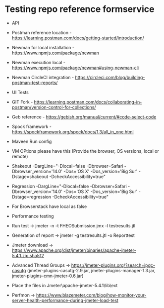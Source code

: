 # Testing repo reference formservice

* API
* Postman reference location - https://learning.postman.com/docs/getting-started/introduction/
* Newman for local installation  - https://www.npmjs.com/package/newman
* Newman execution local - https://www.npmjs.com/package/newman#using-newman-cli
* Newman CircleCI integration - https://circleci.com/blog/building-postman-test-reports/
   
* UI Tests
* GIT Fork - https://learning.postman.com/docs/collaborating-in-postman/version-control-for-collections/
* Geb reference - https://gebish.org/manual/current/#code-select-code
* Spock framework - https://spockframework.org/spock/docs/1.3/all_in_one.html

* Maveen Run config 
* VM OPtions please have this (Provide the browser, OS versions, local or remote)
* Shakeout   -DargLine="-Dlocal=false -Dbrowser=Safari -Dbrowser_version='14.0' -Dos='OS X' -Dos_version='Big Sur' -Dstage=shakeout -DcheckAccessibility=true"
* Regression  -DargLine="-Dlocal=false -Dbrowser=Safari -Dbrowser_version='14.0' -Dos='OS X' -Dos_version='Big Sur' -Dstage=regression -DcheckAccessibility=true"
* For Browserstack have local as false

* Performance testing 
* Run test -> jmeter -n -t FHEOSubmission.jmx -l testresults.jtl
* Generation of report -> jmeter -g testresults.jtl -o Reporttest
* Jmeter download -> https://www.apache.org/dist/jmeter/binaries/apache-jmeter-5.4.1.zip.sha512
* Advanced Thread Groups -> https://jmeter-plugins.org/?search=jpgc-casutg (jmeter-plugins-casutg-2.9.jar, jmeter-plugins-manager-1.3.jar, jmeter-plugins-cmn-jmeter-0.6.jar)
* Place the files in Jmeter\apache-jmeter-5.4.1\lib\ext
* Perfmon -> https://www.blazemeter.com/blog/how-monitor-your-server-health-performance-during-jmeter-load-test
